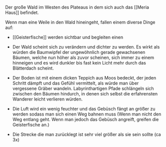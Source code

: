 Der große Wald im Westen des Plateaus in dem sich auch das [[Meria Haus]] befindet.

Wenn man eine Weile in den Wald hineingeht, fallen einem diverse Dinge auf:
- [[Geisterfische]] werden sichtbar und begleiten einen
- Der Wald scheint sich zu verändern und dichter zu werden. Es wirkt als würden die Baumwipfel der ungewöhnlich gerade gewachsenen Bäumen, welche nun höher als zuvor scheinen, sich immer zu einem hinneigen und es wird dunkler bis fast kein Licht mehr durch das Blätterdach scheint.
- Der Boden ist mit einem dicken Teppich aus Moos bedeckt, der jeden Schritt dämpft und das Gefühl vermittelt, als würde man über vergessene Gräber wandeln. Labyrinthartigen Pfade schlängeln sich zwischen den Bäumen hindurch, in denen sich selbst die erfahrensten Wanderer leicht verlieren würden.
- Die Luft wird ein wenig feuchter und das Gebüsch fängt an größer zu werden sodass man sich einen Weg bahnen muss (Wenn man nicht den Weg entlang geht. Wenn man jedoch das Gebüsch angreift, greifen die Geisterfische an.)

- Die Strecke die man zurücklegt ist sehr viel größer als sie sein sollte (ca 3x)